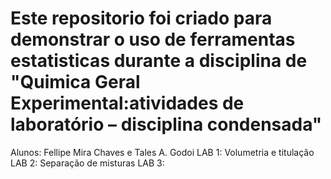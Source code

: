 # Este repositorio foi criado para demonstrar o uso de ferramentas estatisticas durante a disciplina de "Quimica Geral Experimental:atividades de laboratório – disciplina condensada"
Alunos: Fellipe Mira Chaves e Tales A. Godoi
LAB 1: Volumetria e titulação
LAB 2: Separação de misturas
LAB 3:
